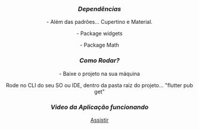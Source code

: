 <div align="center">
    <h3><i>Dependências</i></h3>
    <p>- Além das padrões... Cupertino e Material.</P>
    <p>- Package widgets</p>
    <p>- Package Math</p>
</div>

<div align="center">
    <h3><i>Como Rodar?</i></h3>
    <p>- Baixe o projeto na sua máquina</p>
    <p>Rode no CLI do seu SO ou IDE, dentro da pasta raiz do projeto... "flutter pub get"</p>
</div>

<div align="center">
    <h3><i>Video da Aplicação funcionando</i></h3>
    
[Assistir](https://youtu.be/1aconzhsYVc)
    
</div>
